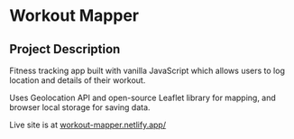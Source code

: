 # Workout Mapper

## Project Description

Fitness tracking app built with vanilla JavaScript which allows users to log location and details of their workout.

Uses Geolocation API and open-source Leaflet library for mapping, and browser local storage for saving data.

Live site is at [workout-mapper.netlify.app/](https://workout-mapper.netlify.app/)
